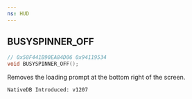 ```yaml
---
ns: HUD
---
```

## BUSYSPINNER_OFF

```c
// 0x58F441B90EA84D06 0x94119534
void BUSYSPINNER_OFF();
```

Removes the loading prompt at the bottom right of the screen.

```
NativeDB Introduced: v1207
```

